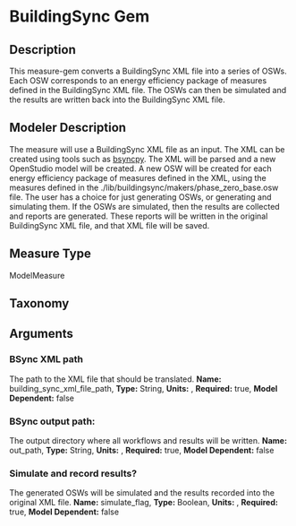 # BuildingSync Gem

## Description

This measure-gem converts a BuildingSync XML file into a series of OSWs. Each OSW corresponds to an energy efficiency package of measures defined in the BuildingSync XML file. The OSWs can then be simulated and the results are written back into the BuildingSync XML file.

## Modeler Description

The measure will use a BuildingSync XML file as an input. The XML can be created using tools such as [bsyncpy](https://pypi.org/project/bsync/).
The XML will be parsed and a new OpenStudio model will be created. A new OSW will be created for each energy efficiency package of measures defined in the XML, using the measures defined in the ./lib/buildingsync/makers/phase_zero_base.osw file.
The user has a choice for just generating OSWs, or generating and simulating them. If the OSWs are simulated, then the results are collected and reports are generated. These reports will be written in the original BuildingSync XML file, and that XML file will be saved.

## Measure Type
ModelMeasure

## Taxonomy


## Arguments

### BSync XML path
The path to the XML file that should be translated.
**Name:** building_sync_xml_file_path,
**Type:** String,
**Units:** ,
**Required:** true,
**Model Dependent:** false

### BSync output path:
The output directory where all workflows and results will be written.
**Name:** out_path,
**Type:** String,
**Units:** ,
**Required:** true,
**Model Dependent:** false

### Simulate and record results?
The generated OSWs will be simulated and the results recorded into the original XML file.
**Name:** simulate_flag,
**Type:** Boolean,
**Units:** ,
**Required:** true,
**Model Dependent:** false



